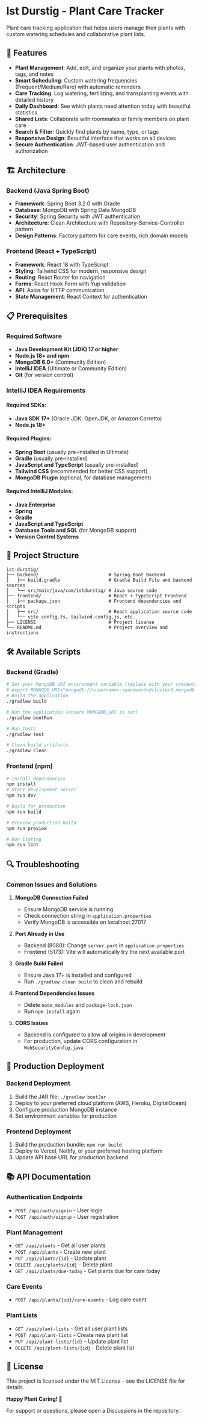 # Ist Durstig - Plant Care Tracker

Plant care tracking application that helps users manage their plants with custom watering schedules and collaborative plant lists.

## 🌱 Features

- **Plant Management**: Add, edit, and organize your plants with photos, tags, and notes
- **Smart Scheduling**: Custom watering frequencies (Frequent/Medium/Rare) with automatic reminders
- **Care Tracking**: Log watering, fertilizing, and transplanting events with detailed history
- **Daily Dashboard**: See which plants need attention today with beautiful statistics
- **Shared Lists**: Collaborate with roommates or family members on plant care
- **Search & Filter**: Quickly find plants by name, type, or tags
- **Responsive Design**: Beautiful interface that works on all devices
- **Secure Authentication**: JWT-based user authentication and authorization

## 🏗️ Architecture

### Backend (Java Spring Boot)
- **Framework**: Spring Boot 3.2.0 with Gradle
- **Database**: MongoDB with Spring Data MongoDB
- **Security**: Spring Security with JWT authentication
- **Architecture**: Clean Architecture with Repository-Service-Controller pattern
- **Design Patterns**: Factory pattern for care events, rich domain models

### Frontend (React + TypeScript)
- **Framework**: React 18 with TypeScript
- **Styling**: Tailwind CSS for modern, responsive design
- **Routing**: React Router for navigation
- **Forms**: React Hook Form with Yup validation
- **API**: Axios for HTTP communication
- **State Management**: React Context for authentication

## 📋 Prerequisites

### Required Software
- **Java Development Kit (JDK) 17 or higher**
- **Node.js 18+ and npm**
- **MongoDB 6.0+** (Community Edition)
- **IntelliJ IDEA** (Ultimate or Community Edition)
- **Git** (for version control)

### IntelliJ IDEA Requirements

#### Required SDKs:
- **Java SDK 17+** (Oracle JDK, OpenJDK, or Amazon Corretto)
- **Node.js 18+**

#### Required Plugins:
- **Spring Boot** (usually pre-installed in Ultimate)
- **Gradle** (usually pre-installed)
- **JavaScript and TypeScript** (usually pre-installed)
- **Tailwind CSS** (recommended for better CSS support)
- **MongoDB Plugin** (optional, for database management)

#### Required IntelliJ Modules:
- **Java Enterprise**
- **Spring**
- **Gradle**
- **JavaScript and TypeScript**
- **Database Tools and SQL** (for MongoDB support)
- **Version Control Systems**

## 📁 Project Structure
```
ist-durstig/
├── backend/                          # Spring Boot Backend
│   ├── build.gradle                  # Gradle Build File and backend sources
│   └── src/main/java/com/istdurstig/ # Java source code
├── frontend/                         # React + TypeScript Frontend
│   ├── package.json                  # Frontend dependencies and scripts
│   ├── src/                          # React application source code
│   └── vite.config.ts, tailwind.config.js, etc.
├── LICENSE                           # Project license
└── README.md                         # Project overview and instructions
```

## 🛠️ Available Scripts

### Backend (Gradle)
```bash
# Set your MongoDB URI environment variable (replace with your credentials)
# export MONGODB_URI="mongodb://<username>:<password>@cluster0.mongodb.net/istdurstig?retryWrites=true&w=majority"
# Build the application
./gradlew build

# Run the application (ensure MONGODB_URI is set)
./gradlew bootRun

# Run tests
./gradlew test

# Clean build artifacts
./gradlew clean
```

### Frontend (npm)
```bash
# Install dependencies
npm install
# Start development server
npm run dev

# Build for production
npm run build

# Preview production build
npm run preview

# Run linting
npm run lint
```

## 🔍 Troubleshooting

### Common Issues and Solutions

1. **MongoDB Connection Failed**
   - Ensure MongoDB service is running
   - Check connection string in `application.properties`
   - Verify MongoDB is accessible on localhost:27017

2. **Port Already in Use**
   - Backend (8080): Change `server.port` in `application.properties`
   - Frontend (5173): Vite will automatically try the next available port

3. **Gradle Build Failed**
   - Ensure Java 17+ is installed and configured
   - Run `./gradlew clean build` to clean and rebuild

4. **Frontend Dependencies Issues**
   - Delete `node_modules` and `package-lock.json`
   - Run `npm install` again

5. **CORS Issues**
   - Backend is configured to allow all origins in development
   - For production, update CORS configuration in `WebSecurityConfig.java`

## 🚀 Production Deployment

### Backend Deployment
1. Build the JAR file: `./gradlew bootJar`
2. Deploy to your preferred cloud platform (AWS, Heroku, DigitalOcean)
3. Configure production MongoDB instance
4. Set environment variables for production

### Frontend Deployment
1. Build the production bundle: `npm run build`
2. Deploy to Vercel, Netlify, or your preferred hosting platform
3. Update API base URL for production backend

## 📚 API Documentation

### Authentication Endpoints
- `POST /api/auth/signin` - User login
- `POST /api/auth/signup` - User registration

### Plant Management
- `GET /api/plants` - Get all user plants
- `POST /api/plants` - Create new plant
- `PUT /api/plants/{id}` - Update plant
- `DELETE /api/plants/{id}` - Delete plant
- `GET /api/plants/due-today` - Get plants due for care today

### Care Events
- `POST /api/plants/{id}/care-events` - Log care event

### Plant Lists
- `GET /api/plant-lists` - Get all user plant lists
- `POST /api/plant-lists` - Create new plant list
- `PUT /api/plant-lists/{id}` - Update plant list
- `DELETE /api/plant-lists/{id}` - Delete plant list


## 📄 License

This project is licensed under the MIT License - see the LICENSE file for details.

**Happy Plant Caring! 🌱**

For support or questions, please open a Discussions in the repository.